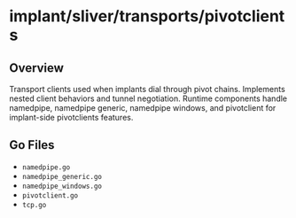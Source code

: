 # implant/sliver/transports/pivotclients

## Overview

Transport clients used when implants dial through pivot chains. Implements nested client behaviors and tunnel negotiation. Runtime components handle namedpipe, namedpipe generic, namedpipe windows, and pivotclient for implant-side pivotclients features.

## Go Files

- `namedpipe.go`
- `namedpipe_generic.go`
- `namedpipe_windows.go`
- `pivotclient.go`
- `tcp.go`
